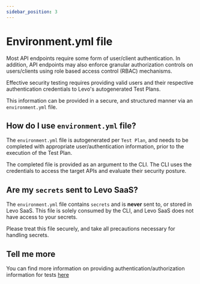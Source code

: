 ```yaml
---
sidebar_position: 3
---
```


# Environment.yml file

Most API endpoints require some form of user/client authentication. In addition, API endpoints may also enforce granular authorization controls on users/clients using role based access control (RBAC) mechanisms.

Effective security testing requires providing valid users and their respective authentication credentials to Levo's autogenerated Test Plans.

This information can be provided in a secure, and structured manner via an `environment.yml` file.

## How do I use `environment.yml` file?

The `environment.yml` file is autogenerated per `Test Plan`, and needs to be completed with appropriate user/authentication information, prior to the execution of the Test Plan.

The completed file is provided as an argument to the CLI. The CLI uses the credentials to access the target APIs and evaluate their security posture.

## Are my `secrets` sent to Levo SaaS?

The `environment.yml` file contains `secrets` and is **never** sent to, or stored in Levo SaaS. This file is solely consumed by the CLI, and Levo SaaS does not have access to your secrets.

Please treat this file securely, and take all precautions necessary for handling secrets.

## Tell me more
You can find more information on providing authentication/authorization information for tests [here](/guides/security-testing/common-tasks/authn-authz)
